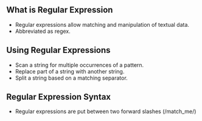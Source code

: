 ## What is Regular Expression
* Regular expressions allow matching and manipulation of textual data.
* Abbreviated as regex.


## Using Regular Expressions
* Scan a string for multiple occurrences of a pattern.
* Replace part of a string with another string.
* Split a string based on a matching separator.
 


## Regular Expression Syntax
* Regular expressions are put between two forward slashes (/match_me/) 